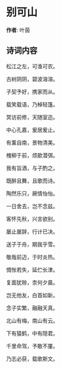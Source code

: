 # 别可山

**作者**: 叶茵

## 诗词内容

松江之左，可渔可农。

古树阴阴，碧波溶溶。

子契予好，携家而从。

载笑载语，乃棹轻篷。

冥访前修，天随室迩。

中心孔嘉，爰居爰止。

有薰自南，景物清美。

槐柳于前，烦歊潜弭。

我有旨酒，与子酌之。

既醉且舞，且歌而诗。

陶然乐只，厥情怡怡。

一日舍去，岂不念兹。

客怀先秋，兴言欲别。

屡止屡辞，行计已决。

送子于舟，期我乎雪。

敬哉前迈，于时炎热。

惆怅若失，延伫长津。

复面犹赊，柰何夕晨。

岂无他友，白首如新。

念子实繁，融融天真。

北山有梅，南山有云。

下有猿鹤，中有隠君。

千里命驾，予敢不厪。

乃志必获，载歌斯文。

